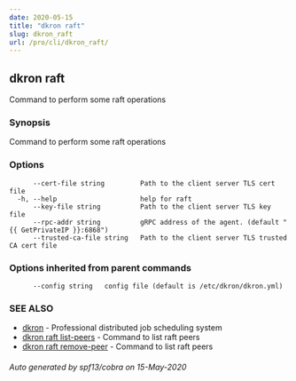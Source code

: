 ```yaml
---
date: 2020-05-15
title: "dkron raft"
slug: dkron_raft
url: /pro/cli/dkron_raft/
---
```

## dkron raft

Command to perform some raft operations

### Synopsis

Command to perform some raft operations

### Options

```
      --cert-file string         Path to the client server TLS cert file
  -h, --help                     help for raft
      --key-file string          Path to the client server TLS key file
      --rpc-addr string          gRPC address of the agent. (default "{{ GetPrivateIP }}:6868")
      --trusted-ca-file string   Path to the client server TLS trusted CA cert file
```

### Options inherited from parent commands

```
      --config string   config file (default is /etc/dkron/dkron.yml)
```

### SEE ALSO

* [dkron](/docs/cli/dkron/)	 - Professional distributed job scheduling system
* [dkron raft list-peers](/docs/cli/dkron_raft_list-peers/)	 - Command to list raft peers
* [dkron raft remove-peer](/docs/cli/dkron_raft_remove-peer/)	 - Command to list raft peers

###### Auto generated by spf13/cobra on 15-May-2020
